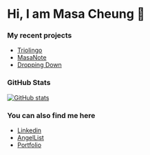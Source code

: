 # Hi, I am Masa Cheung 👋

### My recent projects
- [Triolingo](https://triolingo-mern.herokuapp.com/)
- [MasaNote](https://masanote.herokuapp.com/#/)
- [Dropping Down](https://masacheung.github.io/dropping_down/)

### GitHub Stats
[![GitHub stats](https://github-readme-stats.vercel.app/api?username=masacheung&count_private=true)](https://masanote.herokuapp.com/#/404)

### You can also find me here
- [Linkedin](https://www.linkedin.com/in/man-tat-masa-cheung-725b39b8/)
- [AngelList](https://angel.co/u/man-tat-masa-cheung)
- [Portfolio](https://masacheung.github.io/portfolio/)


<!--
**masacheung/masacheung** is a ✨ _special_ ✨ repository because its `README.md` (this file) appears on your GitHub profile.

Here are some ideas to get you started:

- 🔭 I’m currently working on ...
- 🌱 I’m currently learning ...
- 👯 I’m looking to collaborate on ...
- 🤔 I’m looking for help with ...
- 💬 Ask me about ...
- 📫 How to reach me: ...
- 😄 Pronouns: ...
- ⚡ Fun fact: ...
-->
